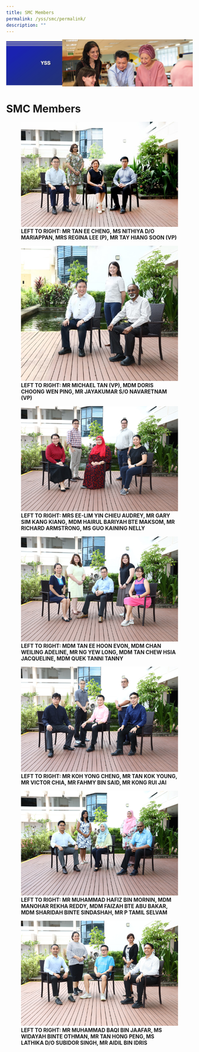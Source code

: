 ```yaml
---
title: SMC Members
permalink: /yss/smc/permalink/
description: ""
---
```

![](/images/yss.png)

SMC Members
===========



<figure>

<img src="/images/SMC_1.jpg">

<figcaption> <strong> LEFT TO RIGHT: MR TAN EE CHENG, MS NITHIYA D/O MARIAPPAN, MRS REGINA LEE (P), MR TAY HIANG SOON (VP) </strong> </figcaption>

</figure>


<figure>

<img src="/images/SMC_8.jpg">

<figcaption> <strong> LEFT TO RIGHT: MR MICHAEL TAN (VP), MDM DORIS CHOONG WEN PING, MR JAYAKUMAR S/O NAVARETNAM (VP) </strong> </figcaption>

</figure>


<figure>

<img src="/images/SMC_2.png">

<figcaption> <strong> LEFT TO RIGHT: MRS EE-LIM YIN CHIEU AUDREY, MR GARY SIM KANG KIANG, MDM HAIRUL BARIYAH BTE MAKSOM, MR RICHARD ARMSTRONG, MS GUO KAINING NELLY </strong> </figcaption>

</figure>



<figure>

<img src="/images/SMC_3.png">

<figcaption> <strong> LEFT TO RIGHT: MDM TAN EE HOON EVON, MDM CHAN WEILING ADELINE, MR NG YEW LONG, MDM TAN CHEW HSIA JACQUELINE, MDM QUEK TANNI TANNY </strong> </figcaption>

</figure>


<figure>

<img src="/images/SMC_4.png">

<figcaption> <strong> LEFT TO RIGHT: MR KOH YONG CHENG, MR TAN KOK YOUNG, MR VICTOR CHIA, MR FAHMY BIN SAID, MR KONG RUI JAI </strong> </figcaption>

</figure>


<figure>

<img src="/images/SMC_5.png">

<figcaption> <strong> LEFT TO RIGHT: MR MUHAMMAD HAFIZ BIN MORNIN, MDM MANOHAR REKHA REDDY, MDM FAIZAH BTE ABU BAKAR, MDM SHARIDAH BINTE SINDASHAH, MR P TAMIL SELVAM </strong> </figcaption>

</figure>




<figure>

<img src="/images/SMC_6.png">

<figcaption> <strong> LEFT TO RIGHT: MR MUHAMMAD BAQI BIN JAAFAR, MS WIDAYAH BINTE OTHMAN, MR TAN HONG PENG, MS LATHIKA D/O SUBIDOR SINGH, MR AIDIL BIN IDRIS </strong> </figcaption>

</figure>


